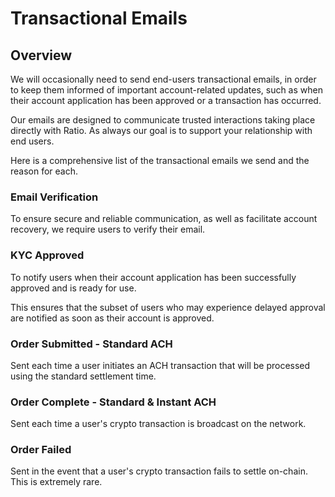 # Transactional Emails

## Overview

We will occasionally need to send end-users transactional emails, in order to keep them informed of important account-related updates, such as when their account application has been approved or a transaction has occurred.

Our emails are designed to communicate trusted interactions taking place directly with Ratio. As always our goal is to support your relationship with end users.

Here is a comprehensive list of the transactional emails we send and the reason for each.

### Email Verification

To ensure secure and reliable communication, as well as facilitate account recovery, we require users to verify their email.&#x20;

### KYC Approved

To notify users when their account application has been successfully approved and is ready for use.&#x20;

This ensures that the subset of users who may experience delayed approval are notified as soon as their account is approved.

### Order Submitted - Standard ACH

Sent each time a user initiates an ACH transaction that will be processed using the standard settlement time.

### Order Complete - Standard & Instant ACH

Sent each time a user's crypto transaction is broadcast on the network.

### Order Failed

Sent in the event that a user's crypto transaction fails to settle on-chain.  This is extremely rare.

